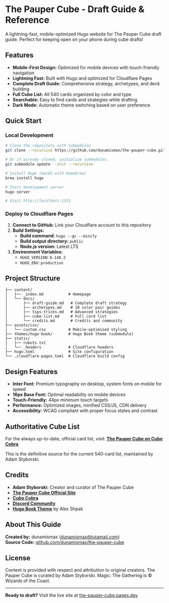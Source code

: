 # The Pauper Cube - Draft Guide & Reference

A lightning-fast, mobile-optimized Hugo website for The Pauper Cube draft guide. Perfect for keeping open on your phone during cube drafts!

## Features

- **Mobile-First Design:** Optimized for mobile devices with touch-friendly navigation
- **Lightning Fast:** Built with Hugo and optimized for Cloudflare Pages
- **Complete Draft Guide:** Comprehensive strategy, archetypes, and deck building
- **Full Cube List:** All 540 cards organized by color and type
- **Searchable:** Easy to find cards and strategies while drafting
- **Dark Mode:** Automatic theme switching based on user preference

## Quick Start

### Local Development

```bash
# Clone the repository with submodules
git clone --recursive https://github.com/dunamismax/the-pauper-cube.git

# Or if already cloned, initialize submodules
git submodule update --init --recursive

# Install Hugo (macOS with Homebrew)
brew install hugo

# Start development server
hugo server

# Visit http://localhost:1313
```

### Deploy to Cloudflare Pages

1. **Connect to GitHub:** Link your Cloudflare account to this repository
2. **Build Settings:**
   - **Build command:** `hugo --gc --minify`
   - **Build output directory:** `public`
   - **Node.js version:** Latest LTS
3. **Environment Variables:**
   - `HUGO_VERSION`: `0.148.2`
   - `HUGO_ENV`: `production`

## Project Structure

```
├── content/
│   ├── _index.md           # Homepage
│   └── docs/
│       ├── draft-guide.md   # Complete draft strategy
│       ├── archetypes.md    # 10 color pair guides
│       ├── tips-tricks.md   # Advanced strategies
│       ├── cube-list.md     # Full card list
│       └── credits.md       # Credits and community
├── assets/css/
│   └── custom.css          # Mobile-optimized styling
├── themes/hugo-book/       # Hugo Book theme (submodule)
├── static/
│   ├── robots.txt
│   └── _headers            # Cloudflare headers
├── hugo.toml               # Site configuration
└── .cloudflare-pages.toml  # Cloudflare build config
```

## Design Features

- **Inter Font:** Premium typography on desktop, system fonts on mobile for speed
- **16px Base Font:** Optimal readability on mobile devices
- **Touch-Friendly:** 44px minimum touch targets
- **Performance:** Optimized images, minified CSS/JS, CDN delivery
- **Accessibility:** WCAG compliant with proper focus states and contrast

## Authoritative Cube List

For the always up-to-date, official card list, visit:
**[The Pauper Cube on Cube Cobra](https://cubecobra.com/cube/list/thepaupercube)**

This is the definitive source for the current 540-card list, maintained by Adam Styborski.

## Credits

- **Adam Styborski:** Creator and curator of The Pauper Cube
- **[The Pauper Cube Official Site](https://thepaupercube.com/)**
- **[Cube Cobra](https://cubecobra.com/cube/list/thepaupercube)**
- **[Discord Community](https://discord.gg/Px2JhHM)**
- **[Hugo Book Theme](https://github.com/alex-shpak/hugo-book)** by Alex Shpak

## About This Guide

**Created by:** dunamismax ([dunamismax@tutamail.com](mailto:dunamismax@tutamail.com))  
**Source Code:** [github.com/dunamismax/the-pauper-cube](https://github.com/dunamismax/the-pauper-cube)

## License

Content is provided with respect and attribution to original creators. The Pauper Cube is curated by Adam Styborski. Magic: The Gathering is © Wizards of the Coast.

---

**Ready to draft?** Visit the live site at [the-pauper-cube.pages.dev](https://the-pauper-cube.pages.dev)
